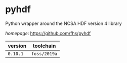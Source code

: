 # pyhdf

Python wrapper around the NCSA HDF version 4 library

*homepage*: <https://github.com/fhs/pyhdf>

version | toolchain
--------|----------
``0.10.1`` | ``foss/2019a``
